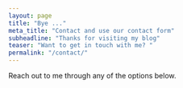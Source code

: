 ```yaml
---
layout: page
title: "Bye ..."
meta_title: "Contact and use our contact form"
subheadline: "Thanks for visiting my blog"
teaser: "Want to get in touch with me? "
permalink: "/contact/"
---
```

Reach out to me through any of the options below.



